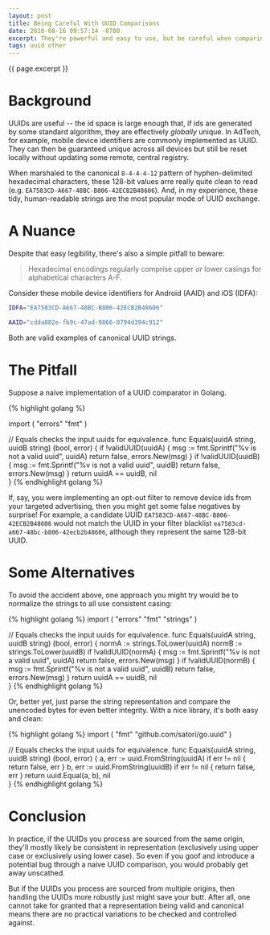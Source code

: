 ```yaml
---
layout: post
title: Being Careful With UUID Comparisons
date: 2020-08-16 09:57:14 -0700
excerpt: They're powerful and easy to use, but be careful when comparing their string representations.
tags: uuid other
---
```


<span class='tagline'>{{ page.excerpt }}</span>

# Background
UUIDs are useful -- the id space is large enough that, if ids are generated by some standard algorithm, they are effectively _globally_ unique. In AdTech, for example, mobile device identifiers are commonly implemented as UUID. They can then be guaranteed unique across all devices but still be reset locally without updating some remote, central registry.

When marshaled to the canonical `8-4-4-4-12` pattern of hyphen-delimited hexadecimal characters, these 128-bit values arre really quite clean to read (e.g. `EA7583CD-A667-48BC-B806-42ECB2B48606`). And, in my experience, these tidy, human-readable strings are the most popular mode of UUID exchange.

# A Nuance

Despite that easy legibility, there's also a simple pitfall to beware: 

> Hexadecimal encodings regularly comprise upper _or_ lower casings for alphabetical characters A-F.

Consider these mobile device identifiers for Android (AAID) and iOS (IDFA):

```sh
IDFA="EA7583CD-A667-48BC-B806-42ECB2B48606"

AAID="cdda802e-fb9c-47ad-9866-0794d394c912"
```

Both are valid examples of canonical UUID strings.

# The Pitfall

Suppose a naive implementation of a UUID comparator in Golang.

{% highlight golang %}

import  (
    "errors"
    "fmt"
)

// Equals checks the input uuids for equivalence.
func Equals(uuidA string, uuidB string) (bool, error) {
	if !validUUID(uuidA) {
		msg := fmt.Sprintf("%v is not a valid uuid", uuidA)
		return false, errors.New(msg)
	}
	if !validUUID(uuidB) {
		msg := fmt.Sprintf("%v is not a valid uuid", uuidB)
		return false, errors.New(msg)
	}
	return uuidA == uuidB, nil	
}
{% endhighlight golang %}

If, say, you were implementing an opt-out filter to remove device ids from your targeted advertising, then you might get some false negatives by surprise! For example, a candidate UUID `EA7583CD-A667-48BC-B806-42ECB2B48606` would not match the UUID in your filter blacklist `ea7583cd-a667-48bc-b806-42ecb2b48606`, although they represent the same 128-bit UUID.

# Some Alternatives

To avoid the accident above, one approach you might try would be to normalize the strings to all use consistent casing:

{% highlight golang %}
import  (
    "errors"
    "fmt"
    "strings"
)

// Equals checks the input uuids for equivalence.
func Equals(uuidA string, uuidB string) (bool, error) {
    normA := strings.ToLower(uuidA)
    normB := strings.ToLower(uuidB)
	if !validUUID(normA) {
		msg := fmt.Sprintf("%v is not a valid uuid", uuidA)
		return false, errors.New(msg)
	}
	if !validUUID(normB) {
		msg := fmt.Sprintf("%v is not a valid uuid", uuidB)
		return false, errors.New(msg)
	}
	return uuidA == uuidB, nil	
}
{% endhighlight golang %}

Or, better yet, just parse the string representation and compare the unencoded bytes for even better integrity. With a nice library, it's both easy and clean:

{% highlight golang %}
import (
	"fmt"
	"github.com/satori/go.uuid"
)

// Equals checks the input uuids for equivalence.
func Equals(uuidA string, uuidB string) (bool, error) {
	a, err := uuid.FromString(uuidA)
	if err != nil {
		return false, err
	}
	b, err := uuid.FromString(uuidB)
	if err != nil {
		return false, err
	}
	return uuid.Equal(a, b), nil	
}
{% endhighlight golang %}

# Conclusion

In practice, if the UUIDs you process are sourced from the same origin, they'll mostly likely be consistent in representation (exclusively using upper case or exclusively using lower case). So even if you goof and introduce a potential bug through a naive UUID comparison, you would probably get away unscathed.

But if the UUIDs you process are sourced from multiple origins, then handling the UUIDs more robustly just might save your butt. After all, one cannot take for granted that a representation being valid and canonical means there are no practical variations to be checked and controlled against.